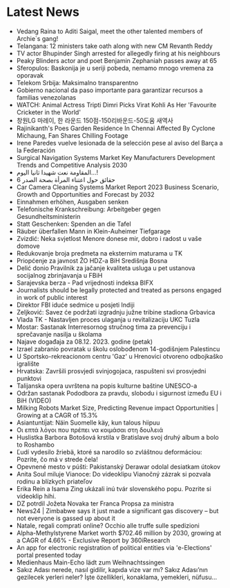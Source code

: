 # Latest News
-  Vedang Raina to Aditi Saigal, meet the other talented members of Archie`s gang!
-  Telangana: 12 ministers take oath along with new CM Revanth Reddy
-  TV actor Bhupinder Singh arrested for allegedly firing at his neighbours
-  Peaky Blinders actor and poet Benjamin Zephaniah passes away at 65
-  Sferopulos: Baskonija je u seriji pobeda, nemamo mnogo vremena za oporavak
-  Telekom Srbija: Maksimalno transparentno
-  Gobierno nacional da paso importante para garantizar recursos a familias venezolanas
-  WATCH: Animal Actress Tripti Dimri Picks Virat Kohli As Her 'Favourite Cricketer in the World'
-  창원LG 마레이, 한 라운드 150점-150리바운드-50도움 새역사
-  Rajinikanth's Poes Garden Residence In Chennai Affected By Cyclone Michaung, Fan Shares Chilling Footage
-  Irene Paredes vuelve lesionada de la selección pese al aviso del Barça a la Federación
-  Surgical Navigation Systems Market Key Manufacturers Development Trends and Competitive Analysis 2030
-  المقاومة نعت شهيدا ثانيا اليوم...!
-  6 حقائق حول اعتناء المرأة بصحة الصدر
-  Car Camera Cleaning Systems Market Report 2023 Business Scenario, Growth and Opportunities and Forecast by 2032
-  Einnahmen erhöhen, Ausgaben senken
-  Telefonische Krankschreibung: Arbeitgeber gegen Gesundheitsministerin
-  Statt Geschenken: Spenden an die Tafel
-  Räuber überfallen Mann in Klein-Auheimer Tiefgarage
-  Zvizdić: Neka svjetlost Menore donese mir, dobro i radost u vaše domove
-  Redukovanje broja predmeta na eksternim maturama u TK
-  Priopćenje za javnost ŽO HDZ-a BiH Središnja Bosna
-  Delić donio Pravilnik za jačanje kvaliteta usluga u pet ustanova socijalnog zbrinjavanja u FBiH
-  Sarajevska berza - Pad vrijednosti indeksa BIFX
-  Journalists should be legally protected and treated as persons engaged in work of public interest
-  Direktor FBI iduće sedmice u posjeti Indiji
-  Zeljković: Savez će podržati izgradnju južne tribine stadiona Grbavica
-  Vlada TK - Nastavljen proces ulaganja u revitalizaciju UKC Tuzla
-  Mostar: Sastanak Interresornog stručnog tima za prevenciju i sprečavanje nasilja u školama
-  Najave događaja za 08.12. 2023. godine (petak)
-  Izrael zabranio povratak u školu oslobođenom 14-godišnjem Palestincu
-  U Sportsko-rekreacionom centru 'Gaz' u Hrenovici otvoreno odbojkaško igralište
-  Hrvatska: Završili prosvjedi svinjogojaca, raspušteni svi prosvjedni punktovi
-  Talijanska opera uvrštena na popis kulturne baštine UNESCO-a
-  Održan sastanak Pododbora za pravdu, slobodu i sigurnost između EU i BiH (VIDEO)
-  Milking Robots Market Size, Predicting Revenue impact Opportunities | Growing at a CAGR of 15.3%
-  Asiantuntijat: Näin Suomelle käy, kun talous hiipuu
-  Οι επτά λόγοι που πρέπει να κοιμάσαι στη δουλειά
-  Huslistka Barbora Botošová krstila v Bratislave svoj druhý album a bolo to Roshambo
-  Ľudí vydesilo žriebä, ktoré sa narodilo so zvláštnou deformáciou: Pozrite, čo má v strede čela!
-  Opevnené mesto v púšti: Pakistanský Derawar odolal desiatkam útokov
-  Anita Soul miluje Vianoce: Do videoklipu Vianočný zázrak si pozvala rodinu a blízkych priateľov
-  Erika Rein a Isama Zing ukázali inú tvár slovenského popu. Pozrite si videoklip hihi.
-  DZ potrdil Jožeta Novaka ter Franca Propsa za ministra
-  News24 | Zimbabwe says it just made a significant gas discovery – but not everyone is gassed up about it
-  Natale, regali comprati online? Occhio alle truffe sulle spedizioni
-  Alpha-Methylstyrene Market worth $702.46 million by 2030, growing at a CAGR of 4.66% - Exclusive Report by 360iResearch
-  An app for electronic registration of political entities via 'e-Elections' portal presented today
-  Medienhaus Main-Echo lädt zum Weihnachtssingen
-  Sakız Adası nerede, nasıl gidilir, kapıda vize var mı? Sakız Adası’nın gezilecek yerleri neler? İşte özellikleri, konaklama, yemekleri, nüfusu…
